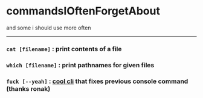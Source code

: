 # commandsIOftenForgetAbout

and some i should use more often

<hr />

### `cat [filename]` : print contents of a file

### `which [filename]` : print pathnames for given files

### `fuck [--yeah]` : [cool cli](https://github.com/nvbn/thefuck) that fixes previous console command (thanks ronak)
